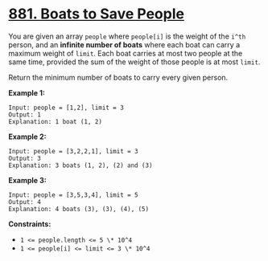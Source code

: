 # [881. Boats to Save People](https://leetcode.com/problems/boats-to-save-people/description/)

You are given an array `people` where `people[i]` is the weight of the `i^th`
person, and an **infinite number of boats** where each boat can carry a maximum
weight of `limit`. Each boat carries at most two people at the same time,
provided the sum of the weight of those people is at most `limit`.

Return the minimum number of boats to carry every given person.

**Example 1:**

```
Input: people = [1,2], limit = 3
Output: 1
Explanation: 1 boat (1, 2)
```

**Example 2:**

```
Input: people = [3,2,2,1], limit = 3
Output: 3
Explanation: 3 boats (1, 2), (2) and (3)
```

**Example 3:**

```
Input: people = [3,5,3,4], limit = 5
Output: 4
Explanation: 4 boats (3), (3), (4), (5)
```

**Constraints:**

- `1 <= people.length <= 5 \* 10^4`
- `1 <= people[i] <= limit <= 3 \* 10^4`
